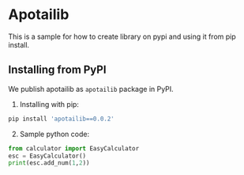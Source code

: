 # Apotailib
This is a sample for how to create library on pypi and using it from pip install.

## Installing from PyPI
We publish apotailib as `apotailib` package in PyPI.

1. Installing with pip:

```bash
pip install 'apotailib==0.0.2'
```

2. Sample python code:

```python
from calculator import EasyCalculator
esc = EasyCalculator()
print(esc.add_num(1,2))
```
